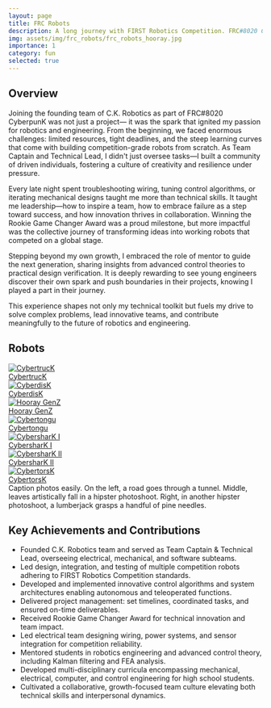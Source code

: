 ```yaml
---
layout: page
title: FRC Robots
description: A long journey with FIRST Robotics Competition. FRC#8020 CyberpunK
img: assets/img/frc_robots/frc_robots_hooray.jpg
importance: 1
category: fun
selected: true
---
```


## Overview
Joining the founding team of C.K. Robotics as part of FRC#8020 CyberpunK was not just a project— it was the spark that ignited my passion for robotics and engineering. From the beginning, we faced enormous challenges: limited resources, tight deadlines, and the steep learning curves that come with building competition-grade robots from scratch. As Team Captain and Technical Lead, I didn't just oversee tasks—I built a community of driven individuals, fostering a culture of creativity and resilience under pressure.

Every late night spent troubleshooting wiring, tuning control algorithms, or iterating mechanical designs taught me more than technical skills. It taught me leadership—how to inspire a team, how to embrace failure as a step toward success, and how innovation thrives in collaboration. Winning the Rookie Game Changer Award was a proud milestone, but more impactful was the collective journey of transforming ideas into working robots that competed on a global stage.

Stepping beyond my own growth, I embraced the role of mentor to guide the next generation, sharing insights from advanced control theories to practical design verification. It is deeply rewarding to see young engineers discover their own spark and push boundaries in their projects, knowing I played a part in their journey.

This experience shapes not only my technical toolkit but fuels my drive to solve complex problems, lead innovative teams, and contribute meaningfully to the future of robotics and engineering.

## Robots

<div class="swiper">
  <div class="swiper-wrapper">
    <div class="swiper-slide">
      <div class="gallery-item">
        <a href="https://www.ckrobotics.org/robots/frc-robots/2020-cybertruck" target="_blank" class="galler-item">
            <img src="{{ '/assets/img/frc_robots/robots/CybertrucK.png' | relative_url }}" alt="CybertrucK">
            <div class="gallery-label">CybertrucK</div>
        </a>
      </div>
    </div>
    <div class="swiper-slide">
      <div class="gallery-item">
        <a href="https://www.ckrobotics.org/robots/frc-robots/2021-cyberdisk" target="_blank" class="galler-item">
            <img src="{{ '/assets/img/frc_robots/robots/CyberdisK.png' | relative_url }}" alt="CyberdisK">
            <div class="gallery-label">CyberdisK</div>
        </a>
      </div>
    </div>
    <div class="swiper-slide">
      <div class="gallery-item">
        <a href="https://www.youtube.com/watch?v=L_gP7Xqcsig" target="_blank" class="galler-item">
            <img src="{{ '/assets/img/frc_robots/robots/Hooray GenZ.png' | relative_url }}" alt="Hooray GenZ">
            <div class="gallery-label">Hooray GenZ</div>
        </a>
      </div>
    </div>
    <div class="swiper-slide">
      <div class="gallery-item">
        <a href="https://www.ckrobotics.org/robots/frc-robots/2023-cybertongu" target="_blank" class="galler-item">
            <img src="{{ '/assets/img/frc_robots/robots/Cybertongu.png' | relative_url }}" alt="Cybertongu">
            <div class="gallery-label">Cybertongu</div>
        </a>
      </div>
    </div>
    <div class="swiper-slide">
      <div class="gallery-item">
        <a href="https://www.ckrobotics.org/robots/frc-robots/2024-cybershark" target="_blank" class="galler-item">
            <img src="{{ '/assets/img/frc_robots/robots/CybersharK I.png' | relative_url }}" alt="CybersharK I">
            <div class="gallery-label">CybersharK I</div>
        </a>
      </div>
    </div>
    <div class="swiper-slide">
      <div class="gallery-item">
        <a href="https://www.ckrobotics.org/robots/frc-robots/2024-cybershark" target="_blank" class="galler-item">
            <img src="{{ '/assets/img/frc_robots/robots/CybersharK II.png' | relative_url }}" alt="CybersharK II">
            <div class="gallery-label">CybersharK II</div>
        </a>
      </div>
    </div>
    <div class="swiper-slide">
      <div class="gallery-item">
        <a href="https://www.youtube.com/watch?v=x4SLfTKO4so" target="_blank" class="galler-item">
            <img src="{{ '/assets/img/frc_robots/robots/CybertorsK.png' | relative_url }}" alt="CybertorsK">
            <div class="gallery-label">CybertorsK</div>
        </a>
      </div>
    </div>
  </div>

  <!-- Add Pagination -->
  <div class="swiper-pagination"></div>

  <!-- Add Navigation -->
  <div class="swiper-button-prev"></div>
  <div class="swiper-button-next"></div>
</div>

<div class="caption">
    Caption photos easily. On the left, a road goes through a tunnel. Middle, leaves artistically fall in a hipster photoshoot. Right, in another hipster photoshoot, a lumberjack grasps a handful of pine needles.
</div>


## Key Achievements and Contributions
- Founded C.K. Robotics team and served as Team Captain & Technical Lead, overseeing electrical, mechanical, and software subteams.
- Led design, integration, and testing of multiple competition robots adhering to FIRST Robotics Competition standards.
- Developed and implemented innovative control algorithms and system architectures enabling autonomous and teleoperated functions.
- Delivered project management: set timelines, coordinated tasks, and ensured on-time deliverables.
- Received Rookie Game Changer Award for technical innovation and team impact.
- Led electrical team designing wiring, power systems, and sensor integration for competition reliability.
- Mentored students in robotics engineering and advanced control theory, including Kalman filtering and FEA analysis.
- Developed multi-disciplinary curricula encompassing mechanical, electrical, computer, and control engineering for high school students.
- Cultivated a collaborative, growth-focused team culture elevating both technical skills and interpersonal dynamics.
